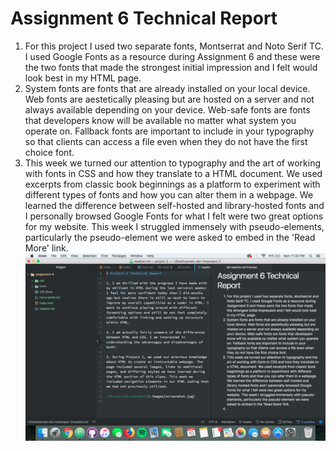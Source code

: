 # Assignment 6 Technical Report

1. For this project I used two separate fonts, Montserrat and Noto Serif TC. I used Google Fonts as a resource during Assignment 6 and these were the two fonts that made the strongest initial impression and I felt would look best in my HTML page.
2. System fonts are fonts that are already installed on your local device. Web fonts are aestetically pleasing but are hosted on a server and not always available depending on your device. Web-safe fonts are fonts that developers know will be available no matter what system you operate on. Fallback fonts are important to include in your typography so that clients can access a file even when they do not have the first choice font.
3. This week we turned our attention to typography and the art of working with fonts in CSS and how they translate to a HTML document. We used excerpts from classic book beginnings as a platform to experiment with different types of fonts and how you can alter them in a webpage. We learned the difference between self-hosted and library-hosted fonts and I personally browsed Google Fonts for what I felt were two great options for my website. This week I struggled immensely with pseudo-elements, particularly the pseudo-element we were asked to embed in the 'Read More' link.
![Assignment6Screenshot](./screenshot.png)
